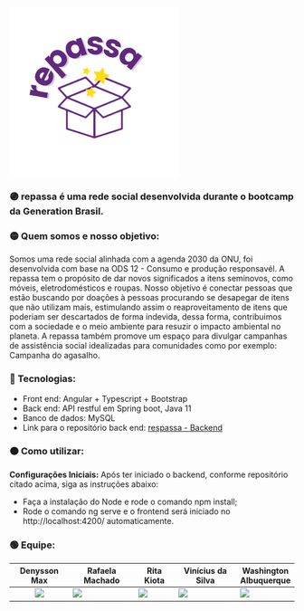 <img align="center" width="300px" src="https://github.com/kiota-rita/repassa_front/blob/main/repassa_logo__3_-removebg-preview.png">

### 🟣 repassa é uma rede social desenvolvida durante o bootcamp da Generation Brasil.

### 🟡 Quem somos e nosso objetivo:
Somos uma rede social alinhada com a agenda 2030 da ONU, foi desenvolvida com base na ODS 12 - Consumo e produção responsavél. 
A repassa tem o propósito de dar novos significados a itens seminovos, como móveis, eletrodomésticos e roupas. 
Nosso objetivo é conectar pessoas que estão buscando por doações à pessoas procurando se desapegar de itens que não utilizam mais, estimulando assim o reaproveitamento de itens que poderiam ser descartados de forma indevida, dessa forma, contribuimos com a sociedade e o meio ambiente para resuzir o impacto ambiental no planeta.
A repassa também promove um espaço para divulgar campanhas de assistência social idealizadas para comunidades como por exemplo: Campanha do agasalho.

### 🔵 Tecnologias:
* Front end: Angular + Typescript + Bootstrap
* Back end: API restful em Spring boot, Java 11
* Banco de dados: MySQL
* Link para o repositório back end: [respassa - Backend](https://github.com/kiota-rita/Projeto_integrador)

### 🟠 Como utilizar:
**Configurações Iniciais:**
Após ter iniciado o backend, conforme repositório citado acima, siga as instruções abaixo:

* Faça a instalação do Node e rode o comando npm install;
* Rode o comando ng serve e o frontend será iniciado no http://localhost:4200/ automaticamente.

### 🟢 Equipe:

|  Denysson Max |  Rafaela Machado | Rita Kiota |  Vinícius da Silva |  Washington <br> Albuquerque |
|:-:|---|---|---|---|
| <img src="https://avatars.githubusercontent.com/u/80558287?v=4" width=115 >| <img src="https://avatars.githubusercontent.com/u/80546287?v=4" width=115 > | <img src="https://avatars.githubusercontent.com/u/79403191?v=4" width=115 >  | <img src="https://avatars.githubusercontent.com/u/80286718?v=4" width=115 >  |<img src="https://avatars.githubusercontent.com/u/80684961?v=4" width=115 > |



